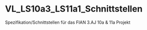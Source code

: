 # VL_LS10a3_LS11a1_Schnittstellen
Spezifikation/Schnittstellen für das FIAN 3.AJ 10a &amp; 11a Projekt
